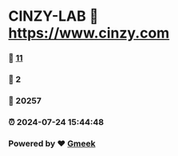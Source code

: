 # CINZY-LAB :link: https://www.cinzy.com 
### :page_facing_up: [11](https://www.cinzy.com/tag.html) 
### :speech_balloon: 2 
### :hibiscus: 20257 
### :alarm_clock: 2024-07-24 15:44:48 
### Powered by :heart: [Gmeek](https://github.com/Meekdai/Gmeek)
